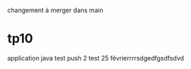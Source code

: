 changement à merger dans main
# tp10
application java
test 
push 2
test 25 févrierrrrsdgedfgsdfsdvd
